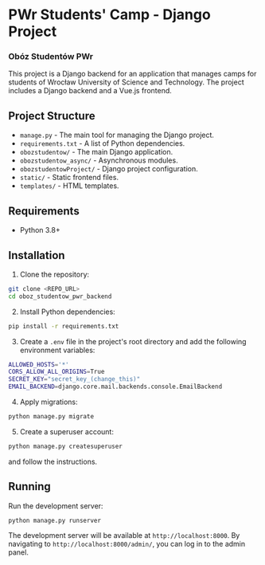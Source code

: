 # PWr Students' Camp - Django Project
### Obóz Studentów PWr

This project is a Django backend for an application that manages camps for students of Wrocław University of Science and Technology. The project includes a Django backend and a Vue.js frontend.

## Project Structure

- `manage.py` - The main tool for managing the Django project.
- `requirements.txt` - A list of Python dependencies.
- `obozstudentow/` - The main Django application.
- `obozstudentow_async/` - Asynchronous modules.
- `obozstudentowProject/` - Django project configuration.
- `static/` - Static frontend files.
- `templates/` - HTML templates.

## Requirements

- Python 3.8+

## Installation

1. Clone the repository:
```bash
git clone <REPO_URL>
cd oboz_studentow_pwr_backend
```

2. Install Python dependencies:
```bash
pip install -r requirements.txt
```

3. Create a `.env` file in the project's root directory and add the following environment variables:
```bash
ALLOWED_HOSTS='*'
CORS_ALLOW_ALL_ORIGINS=True
SECRET_KEY="secret_key_(change_this)"
EMAIL_BACKEND=django.core.mail.backends.console.EmailBackend
```

4. Apply migrations:
```bash
python manage.py migrate
```

5. Create a superuser account:
```bash
python manage.py createsuperuser
```
and follow the instructions.


## Running
Run the development server:
```bash
python manage.py runserver
```

The development server will be available at `http://localhost:8000`. By navigating to `http://localhost:8000/admin/`, you can log in to the admin panel.